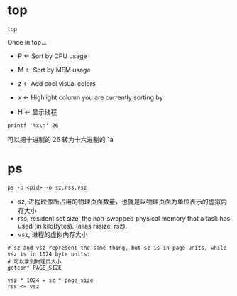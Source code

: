 # top

```
top
```

Once in top...

- P <- Sort by CPU usage

- M <- Sort by MEM usage

- z <- Add cool visual colors

- x <- Highlight column you are currently sorting by

- H <- 显示线程


```
printf '%x\n' 26
```

可以把十进制的 26 转为十六进制的 1a

# ps

```
ps -p <pid> -o sz,rss,vsz
```

- sz, 进程映像所占用的物理页面数量，也就是以物理页面为单位表示的虚拟内存大小
- rss,  resident set size, the non-swapped physical memory that a task has used (in kiloBytes). (alias rssize, rsz).
- vsz, 进程的虚拟内存大小

```
# sz and vsz represent the same thing, but sz is in page units, while vsz is in 1024 byte units.
# 可以拿到物理页大小
getconf PAGE_SIZE

vsz * 1024 = sz * page_size
rss <= vsz
```
